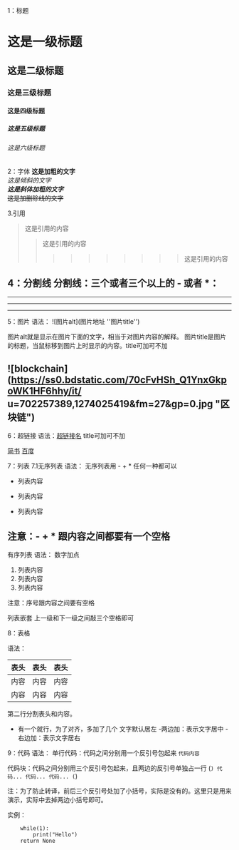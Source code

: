 1：标题
# 这是一级标题
## 这是二级标题
### 这是三级标题
#### 这是四级标题
##### 这是五级标题
###### 这是六级标题

2：字体
**这是加粗的文字**  
*这是倾斜的文字*  
***这是斜体加粗的文字***  
~~这是加删除线的文字~~  

3.引用
>这是引用的内容 
>>这是引用的内容 
>>>>>>>>>>这是引用的内容 

4：分割线
分割线：三个或者三个以上的 - 或者 *：
---
----
***
*****   

5：图片
语法：
![图片alt](图片地址 ''图片title'')

图片alt就是显示在图片下面的文字，相当于对图片内容的解释。
图片title是图片的标题，当鼠标移到图片上时显示的内容。title可加可不加

![blockchain](https://ss0.bdstatic.com/70cFvHSh_Q1YnxGkpoWK1HF6hhy/it/
u=702257389,1274025419&fm=27&gp=0.jpg "区块链")
---
6：超链接
语法：[超链接名](超链接地址 "超链接title")
title可加可不加

[简书](http://jianshu.com)
[百度](http://baidu.com)

7：列表
7.1无序列表
语法：
无序列表用 - + * 任何一种都可以

- 列表内容
+ 列表内容
* 列表内容

注意：- + * 跟内容之间都要有一个空格
---
有序列表
语法：
数字加点

1. 列表内容 
2. 列表内容 
3. 列表内容 

注意：序号跟内容之间要有空格

列表嵌套
上一级和下一级之间敲三个空格即可

8：表格

语法：

| 表头 | 表头  | 表头 |
| ---- | :---: | ---: |
| 内容 | 内容  | 内容 |
| 内容 | 内容  | 内容 |

第二行分割表头和内容。
- 有一个就行，为了对齐，多加了几个
文字默认居左
-两边加：表示文字居中
-右边加：表示文字居右


9：代码
语法： 
单行代码：代码之间分别用一个反引号包起来 
    `代码内容`

代码块：代码之间分别用三个反引号包起来，且两边的反引号单独占一行 
(```)
  代码...
  代码...
  代码...
(```)


注：为了防止转译，前后三个反引号处加了小括号，实际是没有的。这里只是用来演示，实际中去掉两边小括号即可。 

实例：
```
    while(1):
        print("Hello")
    return None
````


